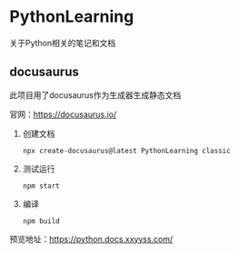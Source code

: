 # PythonLearning

关于Python相关的笔记和文档

## docusaurus

此项目用了docusaurus作为生成器生成静态文档

官网：https://docusaurus.io/

1. 创建文档

    `npx create-docusaurus@latest PythonLearning classic`

2. 测试运行

    `npm start`

3. 编译

    `npm build`

预览地址：https://python.docs.xxyyss.com/